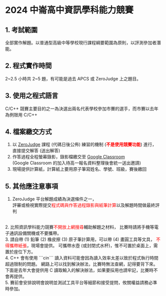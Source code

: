 # 2024 中崙高中資訊學科能力競賽

## 1. 考試範圍

全部實作解題。以普通型高級中等學校現行課程綱要範圍為原則，以評測參加者潛能。

## 2. 程式實作時間

2~2.5 小時共 2~5 題，有可能是過去 APCS 或 ZeroJudge 上之題目。

## 3. 使用之程式語言

C/C++ 
競賽主要目的之一為決選出兩名代表學校參加市賽的選手，而市賽以去年為例限用 C/C++

## 4. 檔案繳交方式

1. 以 [ZeroJudge](https://zerojudge.tw) 課程 (代碼日後公佈) 練習的機制 (<b><span style="color:red">不是使用競賽功能</span></b>) 進行，  
直接提交解答 (送出解答)  
1. 作答過程全程螢幕錄影，錄影檔繳交至 [Google Classroom](https://edu.google.com/intl/ALL_tw/workspace-for-education/classroom/)  
(Google Classroom 的加入待高一報名資料整理後會統一送出邀請)
2. 現場提供計算紙，計算紙上要用原子筆寫姓名、學號、班級，賽後繳回

## 5. 其他應注意事項

1. ZeroJudge 平台解題成績為決選條件之一，  
   評審或檢視實際提交<span style="color:red">程式碼與作答過程錄影與紙筆計算</span>以及解題時間做最終評判
<br>
2. 比照資訊學科能力競賽<span style="color:red">不開放上網搜尋</span>輔助解題之材料，  
   比賽時請將手機等電子通訊設備關機或不要攜帶。
<br>
3. 請自帶 (1) 鉛筆 (2) 橡皮擦 (3) 原子筆計算用，可以帶 (4) 畫圓工具等文具，  
   <span style="color:red">不得攜帶紙張</span>，現場會提供。
   可攜帶水壺 (或封閉式水杯)，惟不可置於桌面上，需置於座位下方。
<br>
4. C++ 會有使用 ```cin``` 讀入資料可能會因為讀入效率太差以致於程式執行時間超過限制的問題。
   網路上可以找到解決辦法，比賽時無法查網，記得要背下來。
   下面是去年大會提供用 C 讀取輸入的解決辦法，如果要採用也請牢記，比賽時不會再提供。
<br>
5. 賽前會安排說明會說明並測試工具平台等細節和接受提問，攸關權益請務必準時參加。
